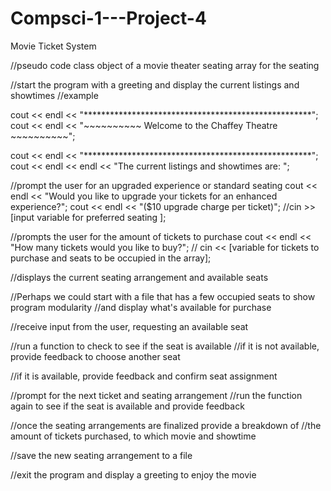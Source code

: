 # Compsci-1---Project-4
Movie Ticket System

//pseudo code
class object of a movie theater seating
array for the seating




//start the program with a greeting and display the current listings and showtimes
//example

cout << endl << "****************************************************";
cout << endl << "~~~~~~~~~~ Welcome to the Chaffey Theatre ~~~~~~~~~~";
  
cout << endl << "****************************************************";  
cout << endl << endl << "The current listings and showtimes are: ";

//prompt the user for an upgraded experience or standard seating
  cout << endl << "Would you like to upgrade your tickets for an enhanced experience?";
  cout << endl << "($10 upgrade charge per ticket)";
//cin >> [input variable for preferred seating ];

//prompts the user for the amount of tickets to purchase
  cout << endl << "How many tickets would you like to buy?";
// cin << [variable for tickets to purchase and seats to be occupied in the array];

//displays the current seating arrangement and available seats
  
//Perhaps we could start with a file that has a few occupied seats to show program modularity
//and display what's available for purchase
  
//receive input from the user, requesting an available seat

//run a function to check to see if the seat is available
  //if it is not available, provide feedback to choose another seat

  //if it is available, provide feedback and confirm seat assignment

//prompt for the next ticket and seating arrangement
//run the function again to see if the seat is available and provide feedback

//once the seating arrangements are finalized provide a breakdown of
//the amount of tickets purchased, to which movie and showtime

//save the new seating arrangement to a file

//exit the program and display a greeting to enjoy the movie
  
  
